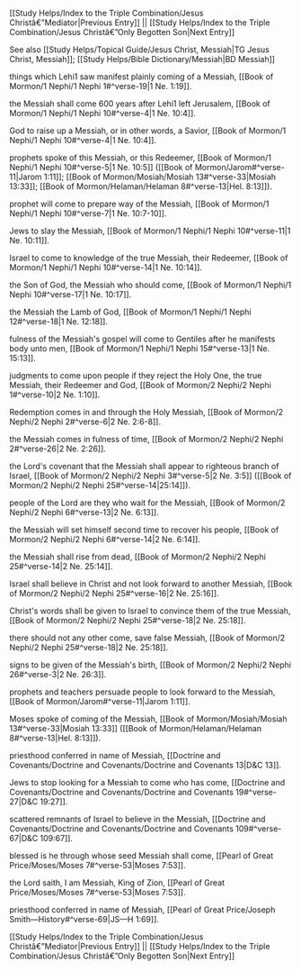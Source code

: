 [[Study Helps/Index to the Triple Combination/Jesus Christâ€”Mediator|Previous Entry]]  ||  [[Study Helps/Index to the Triple Combination/Jesus Christâ€”Only Begotten Son|Next Entry]]

 See also [[Study Helps/Topical Guide/Jesus Christ, Messiah|TG Jesus Christ, Messiah]]; [[Study Helps/Bible Dictionary/Messiah|BD Messiah]]

 things which Lehi1 saw manifest plainly coming of a Messiah, [[Book of Mormon/1 Nephi/1 Nephi 1#^verse-19|1 Ne. 1:19]].

 the Messiah shall come 600 years after Lehi1 left Jerusalem, [[Book of Mormon/1 Nephi/1 Nephi 10#^verse-4|1 Ne. 10:4]].

 God to raise up a Messiah, or in other words, a Savior, [[Book of Mormon/1 Nephi/1 Nephi 10#^verse-4|1 Ne. 10:4]].

 prophets spoke of this Messiah, or this Redeemer, [[Book of Mormon/1 Nephi/1 Nephi 10#^verse-5|1 Ne. 10:5]] ([[Book of Mormon/Jarom#^verse-11|Jarom 1:11]]; [[Book of Mormon/Mosiah/Mosiah 13#^verse-33|Mosiah 13:33]]; [[Book of Mormon/Helaman/Helaman 8#^verse-13|Hel. 8:13]]).

 prophet will come to prepare way of the Messiah, [[Book of Mormon/1 Nephi/1 Nephi 10#^verse-7|1 Ne. 10:7-10]].

 Jews to slay the Messiah, [[Book of Mormon/1 Nephi/1 Nephi 10#^verse-11|1 Ne. 10:11]].

 Israel to come to knowledge of the true Messiah, their Redeemer, [[Book of Mormon/1 Nephi/1 Nephi 10#^verse-14|1 Ne. 10:14]].

 the Son of God, the Messiah who should come, [[Book of Mormon/1 Nephi/1 Nephi 10#^verse-17|1 Ne. 10:17]].

 the Messiah the Lamb of God, [[Book of Mormon/1 Nephi/1 Nephi 12#^verse-18|1 Ne. 12:18]].

 fulness of the Messiah's gospel will come to Gentiles after he manifests body unto men, [[Book of Mormon/1 Nephi/1 Nephi 15#^verse-13|1 Ne. 15:13]].

 judgments to come upon people if they reject the Holy One, the true Messiah, their Redeemer and God, [[Book of Mormon/2 Nephi/2 Nephi 1#^verse-10|2 Ne. 1:10]].

 Redemption comes in and through the Holy Messiah, [[Book of Mormon/2 Nephi/2 Nephi 2#^verse-6|2 Ne. 2:6-8]].

 the Messiah comes in fulness of time, [[Book of Mormon/2 Nephi/2 Nephi 2#^verse-26|2 Ne. 2:26]].

 the Lord's covenant that the Messiah shall appear to righteous branch of Israel, [[Book of Mormon/2 Nephi/2 Nephi 3#^verse-5|2 Ne. 3:5]] ([[Book of Mormon/2 Nephi/2 Nephi 25#^verse-14|25:14]]).

 people of the Lord are they who wait for the Messiah, [[Book of Mormon/2 Nephi/2 Nephi 6#^verse-13|2 Ne. 6:13]].

 the Messiah will set himself second time to recover his people, [[Book of Mormon/2 Nephi/2 Nephi 6#^verse-14|2 Ne. 6:14]].

 the Messiah shall rise from dead, [[Book of Mormon/2 Nephi/2 Nephi 25#^verse-14|2 Ne. 25:14]].

 Israel shall believe in Christ and not look forward to another Messiah, [[Book of Mormon/2 Nephi/2 Nephi 25#^verse-16|2 Ne. 25:16]].

 Christ's words shall be given to Israel to convince them of the true Messiah, [[Book of Mormon/2 Nephi/2 Nephi 25#^verse-18|2 Ne. 25:18]].

 there should not any other come, save false Messiah, [[Book of Mormon/2 Nephi/2 Nephi 25#^verse-18|2 Ne. 25:18]].

 signs to be given of the Messiah's birth, [[Book of Mormon/2 Nephi/2 Nephi 26#^verse-3|2 Ne. 26:3]].

 prophets and teachers persuade people to look forward to the Messiah, [[Book of Mormon/Jarom#^verse-11|Jarom 1:11]].

 Moses spoke of coming of the Messiah, [[Book of Mormon/Mosiah/Mosiah 13#^verse-33|Mosiah 13:33]] ([[Book of Mormon/Helaman/Helaman 8#^verse-13|Hel. 8:13]]).

 priesthood conferred in name of Messiah, [[Doctrine and Covenants/Doctrine and Covenants/Doctrine and Covenants 13|D&C 13]].

 Jews to stop looking for a Messiah to come who has come, [[Doctrine and Covenants/Doctrine and Covenants/Doctrine and Covenants 19#^verse-27|D&C 19:27]].

 scattered remnants of Israel to believe in the Messiah, [[Doctrine and Covenants/Doctrine and Covenants/Doctrine and Covenants 109#^verse-67|D&C 109:67]].

 blessed is he through whose seed Messiah shall come, [[Pearl of Great Price/Moses/Moses 7#^verse-53|Moses 7:53]].

 the Lord saith, I am Messiah, King of Zion, [[Pearl of Great Price/Moses/Moses 7#^verse-53|Moses 7:53]].

 priesthood conferred in name of Messiah, [[Pearl of Great Price/Joseph Smith—History#^verse-69|JS—H 1:69]].

[[Study Helps/Index to the Triple Combination/Jesus Christâ€”Mediator|Previous Entry]]  ||  [[Study Helps/Index to the Triple Combination/Jesus Christâ€”Only Begotten Son|Next Entry]]